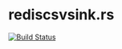 # rediscsvsink.rs
[![Build Status](https://travis-ci.org/mmacedoeu/rediscsvsink.rs.svg?branch=master)](https://travis-ci.org/mmacedoeu/rediscsvsink.rs)
